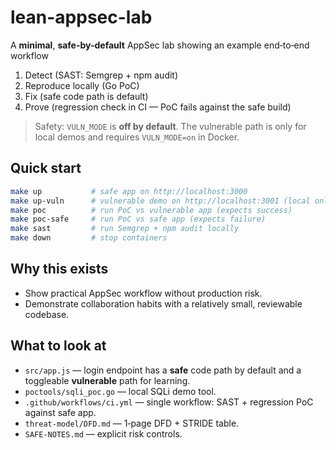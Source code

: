 # lean-appsec-lab

A **minimal**, **safe-by-default** AppSec lab showing an example end‑to‑end workflow

1) Detect (SAST: Semgrep + npm audit)
2) Reproduce locally (Go PoC)
3) Fix (safe code path is default)
4) Prove (regression check in CI — PoC fails against the safe build)

> Safety: `VULN_MODE` is **off by default**. The vulnerable path is only for local demos and requires `VULN_MODE=on` in Docker.

## Quick start
```bash
make up           # safe app on http://localhost:3000
make up-vuln      # vulnerable demo on http://localhost:3001 (local only)
make poc          # run PoC vs vulnerable app (expects success)
make poc-safe     # run PoC vs safe app (expects failure)
make sast         # run Semgrep + npm audit locally
make down         # stop containers
```

## Why this exists
- Show practical AppSec workflow without production risk.
- Demonstrate collaboration habits with a relatively small, reviewable codebase.

## What to look at
- `src/app.js` — login endpoint has a **safe** code path by default and a toggleable **vulnerable** path for learning.
- `poctools/sqli_poc.go` — local SQLi demo tool.
- `.github/workflows/ci.yml` — single workflow: SAST + regression PoC against safe app.
- `threat-model/DFD.md` — 1‑page DFD + STRIDE table.
- `SAFE-NOTES.md` — explicit risk controls.


